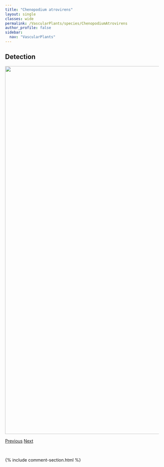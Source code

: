 ```yaml
---
title: "Chenopodium atrovirens"
layout: single
classes: wide
permalink: /VascularPlants/species/ChenopodiumAtrovirens
author_profile: false
sidebar:
  nav: "VascularPlants"
---
```


<h2>Detection</h2>

<a href="https://drive.google.com/uc?export=view&id=1ksY8BCfdgtKIUT3xy8KNh8q8weePToPN">
<img src="https://drive.google.com/uc?export=view&id=1ksY8BCfdgtKIUT3xy8KNh8q8weePToPN" height = "1200" width = "800">
</a>


<a href="/DevelopmentWebsite/VascularPlants/species/ChenopodiumAlbum" class="pagination--pager" title="Lamb's Quarters">Previous</a> <a href="/DevelopmentWebsite/VascularPlants/species/ChenopodiumOther" class="pagination--pager" title="Chenopodium other">Next</a>

<p>&nbsp;</p>

{% include comment-section.html %}
